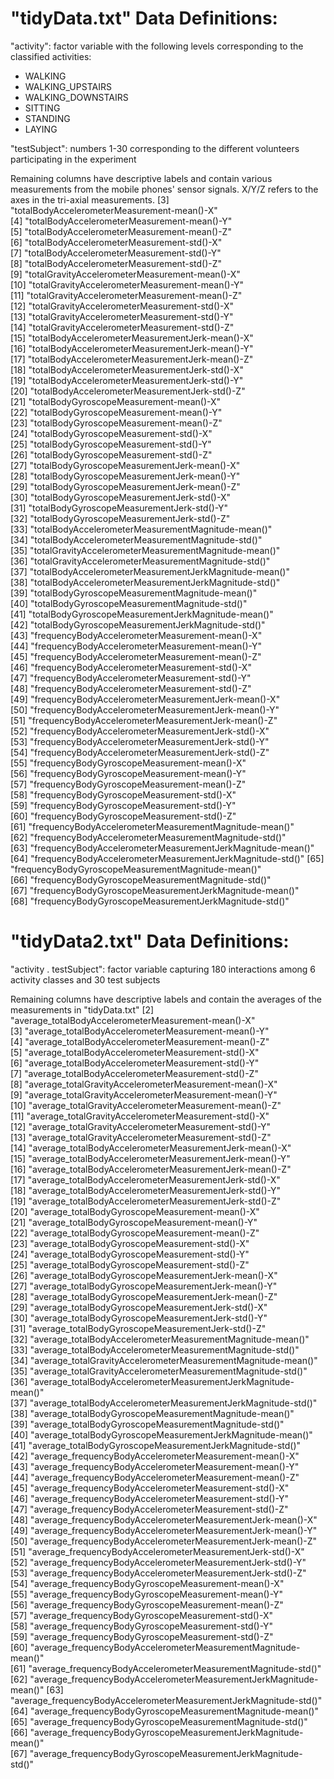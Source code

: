 # "tidyData.txt" Data Definitions:

"activity": factor variable with the following levels corresponding to the classified activities:
* WALKING
* WALKING_UPSTAIRS
* WALKING_DOWNSTAIRS
* SITTING
* STANDING
* LAYING

"testSubject": numbers 1-30 corresponding to the different volunteers participating in the experiment

Remaining columns have descriptive labels and contain various measurements from the mobile phones' sensor signals. X/Y/Z refers to the axes in the tri-axial measurements.
 [3] "totalBodyAccelerometerMeasurement-mean()-X"               
 [4] "totalBodyAccelerometerMeasurement-mean()-Y"               
 [5] "totalBodyAccelerometerMeasurement-mean()-Z"               
 [6] "totalBodyAccelerometerMeasurement-std()-X"                
 [7] "totalBodyAccelerometerMeasurement-std()-Y"                
 [8] "totalBodyAccelerometerMeasurement-std()-Z"                
 [9] "totalGravityAccelerometerMeasurement-mean()-X"            
[10] "totalGravityAccelerometerMeasurement-mean()-Y"            
[11] "totalGravityAccelerometerMeasurement-mean()-Z"            
[12] "totalGravityAccelerometerMeasurement-std()-X"             
[13] "totalGravityAccelerometerMeasurement-std()-Y"             
[14] "totalGravityAccelerometerMeasurement-std()-Z"             
[15] "totalBodyAccelerometerMeasurementJerk-mean()-X"           
[16] "totalBodyAccelerometerMeasurementJerk-mean()-Y"           
[17] "totalBodyAccelerometerMeasurementJerk-mean()-Z"           
[18] "totalBodyAccelerometerMeasurementJerk-std()-X"            
[19] "totalBodyAccelerometerMeasurementJerk-std()-Y"            
[20] "totalBodyAccelerometerMeasurementJerk-std()-Z"            
[21] "totalBodyGyroscopeMeasurement-mean()-X"                   
[22] "totalBodyGyroscopeMeasurement-mean()-Y"                   
[23] "totalBodyGyroscopeMeasurement-mean()-Z"                   
[24] "totalBodyGyroscopeMeasurement-std()-X"                    
[25] "totalBodyGyroscopeMeasurement-std()-Y"                    
[26] "totalBodyGyroscopeMeasurement-std()-Z"                    
[27] "totalBodyGyroscopeMeasurementJerk-mean()-X"               
[28] "totalBodyGyroscopeMeasurementJerk-mean()-Y"               
[29] "totalBodyGyroscopeMeasurementJerk-mean()-Z"               
[30] "totalBodyGyroscopeMeasurementJerk-std()-X"                
[31] "totalBodyGyroscopeMeasurementJerk-std()-Y"                
[32] "totalBodyGyroscopeMeasurementJerk-std()-Z"                
[33] "totalBodyAccelerometerMeasurementMagnitude-mean()"        
[34] "totalBodyAccelerometerMeasurementMagnitude-std()"         
[35] "totalGravityAccelerometerMeasurementMagnitude-mean()"     
[36] "totalGravityAccelerometerMeasurementMagnitude-std()"      
[37] "totalBodyAccelerometerMeasurementJerkMagnitude-mean()"    
[38] "totalBodyAccelerometerMeasurementJerkMagnitude-std()"     
[39] "totalBodyGyroscopeMeasurementMagnitude-mean()"            
[40] "totalBodyGyroscopeMeasurementMagnitude-std()"             
[41] "totalBodyGyroscopeMeasurementJerkMagnitude-mean()"        
[42] "totalBodyGyroscopeMeasurementJerkMagnitude-std()"         
[43] "frequencyBodyAccelerometerMeasurement-mean()-X"           
[44] "frequencyBodyAccelerometerMeasurement-mean()-Y"           
[45] "frequencyBodyAccelerometerMeasurement-mean()-Z"           
[46] "frequencyBodyAccelerometerMeasurement-std()-X"            
[47] "frequencyBodyAccelerometerMeasurement-std()-Y"            
[48] "frequencyBodyAccelerometerMeasurement-std()-Z"            
[49] "frequencyBodyAccelerometerMeasurementJerk-mean()-X"       
[50] "frequencyBodyAccelerometerMeasurementJerk-mean()-Y"       
[51] "frequencyBodyAccelerometerMeasurementJerk-mean()-Z"       
[52] "frequencyBodyAccelerometerMeasurementJerk-std()-X"        
[53] "frequencyBodyAccelerometerMeasurementJerk-std()-Y"        
[54] "frequencyBodyAccelerometerMeasurementJerk-std()-Z"        
[55] "frequencyBodyGyroscopeMeasurement-mean()-X"               
[56] "frequencyBodyGyroscopeMeasurement-mean()-Y"               
[57] "frequencyBodyGyroscopeMeasurement-mean()-Z"               
[58] "frequencyBodyGyroscopeMeasurement-std()-X"                
[59] "frequencyBodyGyroscopeMeasurement-std()-Y"                
[60] "frequencyBodyGyroscopeMeasurement-std()-Z"                
[61] "frequencyBodyAccelerometerMeasurementMagnitude-mean()"    
[62] "frequencyBodyAccelerometerMeasurementMagnitude-std()"     
[63] "frequencyBodyAccelerometerMeasurementJerkMagnitude-mean()"
[64] "frequencyBodyAccelerometerMeasurementJerkMagnitude-std()" 
[65] "frequencyBodyGyroscopeMeasurementMagnitude-mean()"        
[66] "frequencyBodyGyroscopeMeasurementMagnitude-std()"         
[67] "frequencyBodyGyroscopeMeasurementJerkMagnitude-mean()"    
[68] "frequencyBodyGyroscopeMeasurementJerkMagnitude-std()"




# "tidyData2.txt" Data Definitions:

"activity . testSubject": factor variable capturing 180 interactions among 6 activity classes and 30 test subjects

Remaining columns have descriptive labels and contain the averages of the measurements in "tidyData.txt"
 [2] "average_totalBodyAccelerometerMeasurement-mean()-X"               
 [3] "average_totalBodyAccelerometerMeasurement-mean()-Y"               
 [4] "average_totalBodyAccelerometerMeasurement-mean()-Z"               
 [5] "average_totalBodyAccelerometerMeasurement-std()-X"                
 [6] "average_totalBodyAccelerometerMeasurement-std()-Y"                
 [7] "average_totalBodyAccelerometerMeasurement-std()-Z"                
 [8] "average_totalGravityAccelerometerMeasurement-mean()-X"            
 [9] "average_totalGravityAccelerometerMeasurement-mean()-Y"            
[10] "average_totalGravityAccelerometerMeasurement-mean()-Z"            
[11] "average_totalGravityAccelerometerMeasurement-std()-X"             
[12] "average_totalGravityAccelerometerMeasurement-std()-Y"             
[13] "average_totalGravityAccelerometerMeasurement-std()-Z"             
[14] "average_totalBodyAccelerometerMeasurementJerk-mean()-X"           
[15] "average_totalBodyAccelerometerMeasurementJerk-mean()-Y"           
[16] "average_totalBodyAccelerometerMeasurementJerk-mean()-Z"           
[17] "average_totalBodyAccelerometerMeasurementJerk-std()-X"            
[18] "average_totalBodyAccelerometerMeasurementJerk-std()-Y"            
[19] "average_totalBodyAccelerometerMeasurementJerk-std()-Z"            
[20] "average_totalBodyGyroscopeMeasurement-mean()-X"                   
[21] "average_totalBodyGyroscopeMeasurement-mean()-Y"                   
[22] "average_totalBodyGyroscopeMeasurement-mean()-Z"                   
[23] "average_totalBodyGyroscopeMeasurement-std()-X"                    
[24] "average_totalBodyGyroscopeMeasurement-std()-Y"                    
[25] "average_totalBodyGyroscopeMeasurement-std()-Z"                    
[26] "average_totalBodyGyroscopeMeasurementJerk-mean()-X"               
[27] "average_totalBodyGyroscopeMeasurementJerk-mean()-Y"               
[28] "average_totalBodyGyroscopeMeasurementJerk-mean()-Z"               
[29] "average_totalBodyGyroscopeMeasurementJerk-std()-X"                
[30] "average_totalBodyGyroscopeMeasurementJerk-std()-Y"                
[31] "average_totalBodyGyroscopeMeasurementJerk-std()-Z"                
[32] "average_totalBodyAccelerometerMeasurementMagnitude-mean()"        
[33] "average_totalBodyAccelerometerMeasurementMagnitude-std()"         
[34] "average_totalGravityAccelerometerMeasurementMagnitude-mean()"     
[35] "average_totalGravityAccelerometerMeasurementMagnitude-std()"      
[36] "average_totalBodyAccelerometerMeasurementJerkMagnitude-mean()"    
[37] "average_totalBodyAccelerometerMeasurementJerkMagnitude-std()"     
[38] "average_totalBodyGyroscopeMeasurementMagnitude-mean()"            
[39] "average_totalBodyGyroscopeMeasurementMagnitude-std()"             
[40] "average_totalBodyGyroscopeMeasurementJerkMagnitude-mean()"        
[41] "average_totalBodyGyroscopeMeasurementJerkMagnitude-std()"         
[42] "average_frequencyBodyAccelerometerMeasurement-mean()-X"           
[43] "average_frequencyBodyAccelerometerMeasurement-mean()-Y"           
[44] "average_frequencyBodyAccelerometerMeasurement-mean()-Z"           
[45] "average_frequencyBodyAccelerometerMeasurement-std()-X"            
[46] "average_frequencyBodyAccelerometerMeasurement-std()-Y"            
[47] "average_frequencyBodyAccelerometerMeasurement-std()-Z"            
[48] "average_frequencyBodyAccelerometerMeasurementJerk-mean()-X"       
[49] "average_frequencyBodyAccelerometerMeasurementJerk-mean()-Y"       
[50] "average_frequencyBodyAccelerometerMeasurementJerk-mean()-Z"       
[51] "average_frequencyBodyAccelerometerMeasurementJerk-std()-X"        
[52] "average_frequencyBodyAccelerometerMeasurementJerk-std()-Y"        
[53] "average_frequencyBodyAccelerometerMeasurementJerk-std()-Z"        
[54] "average_frequencyBodyGyroscopeMeasurement-mean()-X"               
[55] "average_frequencyBodyGyroscopeMeasurement-mean()-Y"               
[56] "average_frequencyBodyGyroscopeMeasurement-mean()-Z"               
[57] "average_frequencyBodyGyroscopeMeasurement-std()-X"                
[58] "average_frequencyBodyGyroscopeMeasurement-std()-Y"                
[59] "average_frequencyBodyGyroscopeMeasurement-std()-Z"                
[60] "average_frequencyBodyAccelerometerMeasurementMagnitude-mean()"    
[61] "average_frequencyBodyAccelerometerMeasurementMagnitude-std()"     
[62] "average_frequencyBodyAccelerometerMeasurementJerkMagnitude-mean()"
[63] "average_frequencyBodyAccelerometerMeasurementJerkMagnitude-std()" 
[64] "average_frequencyBodyGyroscopeMeasurementMagnitude-mean()"        
[65] "average_frequencyBodyGyroscopeMeasurementMagnitude-std()"         
[66] "average_frequencyBodyGyroscopeMeasurementJerkMagnitude-mean()"    
[67] "average_frequencyBodyGyroscopeMeasurementJerkMagnitude-std()"
